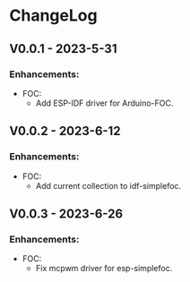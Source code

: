 # ChangeLog

## V0.0.1 - 2023-5-31

### Enhancements:
* FOC:
    * Add ESP-IDF driver for Arduino-FOC.

## V0.0.2 - 2023-6-12

### Enhancements:
* FOC:
    * Add current collection to idf-simplefoc.

## V0.0.3 - 2023-6-26

### Enhancements:
* FOC:
    * Fix mcpwm driver for esp-simplefoc.